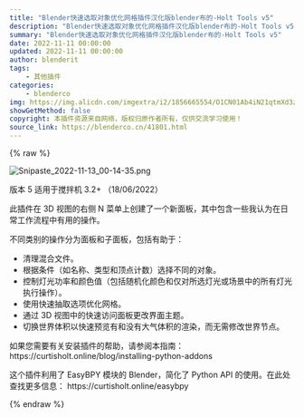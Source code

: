 ```yaml
---
title: "Blender快速选取对象优化网格插件汉化版blender布的-Holt Tools v5"
description: "Blender快速选取对象优化网格插件汉化版blender布的-Holt Tools v5"
summary: "Blender快速选取对象优化网格插件汉化版blender布的-Holt Tools v5"
date: 2022-11-11 00:00:00
updated: 2022-11-11 00:00:00
author: blenderit
tags: 
    - 其他插件
categories:
    - blenderco
img: https://img.alicdn.com/imgextra/i2/1856665554/O1CN01Ab4iN21qtmXd3zaTc_!!1856665554.png
showGetMethod: false
copyright: 本插件资源来自网络，版权归原作者所有，仅供交流学习使用！
source_link: https://blenderco.cn/41801.html
---
```


{% raw %}
<p><img class="aligncenter" src="https://img.alicdn.com/imgextra/i2/1856665554/O1CN01Ab4iN21qtmXd3zaTc_!!1856665554.png" alt="Snipaste_2022-11-13_00-14-35.png"></p><p>版本 5 适用于搅拌机 3.2+ （18/06/2022）</p><p>此插件在 3D 视图的右侧 N 菜单上创建了一个新面板，其中包含一些我认为在日常工作流程中有用的操作。</p><p>不同类别的操作分为面板和子面板，包括有助于：</p><ul>
<li>清理混合文件。</li>
<li>根据条件（如名称、类型和顶点计数）选择不同的对象。</li>
<li>控制灯光功率和颜色值（包括随机化颜色和仅对所选灯光或场景中的所有灯光执行操作）。</li>
<li>使用快速抽取选项优化网格。</li>
<li>通过 3D 视图中的快速访问面板更改界面主题。</li>
<li>切换世界体积以快速预览有和没有大气体积的渲染，而无需修改世界节点。</li>
</ul><p>如果您需要有关安装插件的帮助，请参阅本指南：https://curtisholt.online/blog/installing-python-addons</p><p>这个插件利用了 EasyBPY 模块的 Blender，简化了 Python API 的使用。在此处查找更多信息： https://curtisholt.online/easybpy</p>
<div style="display: none">blenderco</div>
{% endraw %}